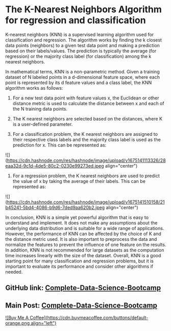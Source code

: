# The K-Nearest Neighbors Algorithm for regression and classification

K-nearest neighbors (KNN) is a supervised learning algorithm used for classification and regression. The algorithm works by finding the k closest data points (neighbors) to a given test data point and making a prediction based on their labels/values. The prediction is typically the average (for regression) or the majority class label (for classification) among the k nearest neighbors.

In mathematical terms, KNN is a non-parametric method. Given a training dataset of N labeled points in a d-dimensional feature space, where each point is represented by its d feature values and a class label, the KNN algorithm works as follows:

1. For a new test data point with feature values x, the Euclidean or other distance metric is used to calculate the distance between x and each of the N training data points.
    
2. The K nearest neighbors are selected based on the distances, where K is a user-defined parameter.
    
3. For a classification problem, the K nearest neighbors are assigned to their respective class labels and the majority class label is used as the prediction for x. This can be represented as:
    

![](https://cdn.hashnode.com/res/hashnode/image/upload/v1675141113326/28eaa32d-9c1d-4de5-80c2-0230e99273ed.jpeg align="center")

1. For a regression problem, the K nearest neighbors are used to predict the value of x by taking the average of their labels. This can be represented as:
    

![](https://cdn.hashnode.com/res/hashnode/image/upload/v1675141510158/21b45241-5bd4-4086-b9d6-7ded9aa620b2.jpeg align="center")

In conclusion, KNN is a simple yet powerful algorithm that is easy to understand and implement. It does not make any assumptions about the underlying data distribution and is suitable for a wide range of applications. However, the performance of KNN can be affected by the choice of K and the distance metric used. It is also important to preprocess the data and normalize the features to prevent the influence of one feature on the results. In addition, KNN is not recommended for large datasets as the computation time increases linearly with the size of the dataset. Overall, KNN is a good starting point for many classification and regression problems, but it is important to evaluate its performance and consider other algorithms if needed.

## GitHub link: [Complete-Data-Science-Bootcamp](https://github.com/anurag629/Complete-Data-Science-Bootcamp)

## Main Post: [Complete-Data-Science-Bootcamp](https://anurag629.hashnode.dev/complete-data-science-roadmap-from-noob-to-expert)

[![Buy Me A Coffee](https://cdn.buymeacoffee.com/buttons/default-orange.png align="left")](https://www.buymeacoffee.com/anurag629)